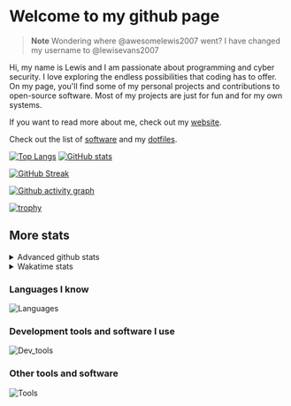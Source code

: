 # Welcome to my github page

> **Note**
> Wondering where @awesomelewis2007 went? I have changed my username to @lewisevans2007

Hi, my name is Lewis and I am passionate about programming and cyber security. I love exploring the endless possibilities that coding has to offer. On my page, you'll find some of my personal projects and contributions to open-source software. Most of my projects are just for fun and for my own systems.

If you want to read more about me, check out my [website](https://lewisevans2007.github.io/).

Check out the list of [software](https://github.com/lewisevans2007/lewisevans2007/blob/master/software.md) and my [dotfiles](https://github.com/lewisevans2007/dotfiles).

[![Top Langs](https://github-readme-stats.vercel.app/api/top-langs/?username=lewisevans2007&hide=html,css,jupyter%20notebook&langs_count=10&layout=donut&theme=transparent&exclude_repo=GPT-code-repository,Obsidian_vault)](https://github.com/anuraghazra/github-readme-stats) 
[![GitHub stats](https://github-readme-stats.vercel.app/api?username=lewisevans2007&show_icons=true&theme=transparent)](https://github.com/anuraghazra/github-readme-stats)

[![GitHub Streak](https://streak-stats.demolab.com?user=lewisevans2007&theme=transparent)](https://git.io/streak-stats)

[![Github activity graph](https://github-readme-activity-graph.vercel.app/graph?username=lewisevans2007&theme=github-compact&area=true)](https://github.com/ashutosh00710/github-readme-activity-graph)

[![trophy](https://github-profile-trophy.vercel.app/?username=lewisevans2007&theme=darkhub)](https://github.com/ryo-ma/github-profile-trophy)

## More stats
<details close>
<summary>Advanced github stats</summary>
<br>
  
![Metrics](https://raw.githubusercontent.com/lewisevans2007/lewisevans2007/master/github-metrics.svg)
  
</details>

<details close>
<summary>Wakatime stats</summary>
<br>

<!--START_SECTION:waka-->

```txt
C             1 hr 10 mins    ██████████████░░░░░░░░░░░   55.71 %
Python        19 mins         ███▓░░░░░░░░░░░░░░░░░░░░░   15.28 %
Makefile      8 mins          █▓░░░░░░░░░░░░░░░░░░░░░░░   06.43 %
Bash          7 mins          █▓░░░░░░░░░░░░░░░░░░░░░░░   06.19 %
Markdown      6 mins          █▒░░░░░░░░░░░░░░░░░░░░░░░   04.82 %
Assembly      6 mins          █▒░░░░░░░░░░░░░░░░░░░░░░░   04.81 %
Objective-C   3 mins          ▓░░░░░░░░░░░░░░░░░░░░░░░░   03.01 %
C++           3 mins          ▓░░░░░░░░░░░░░░░░░░░░░░░░   02.41 %
Other         1 min           ▒░░░░░░░░░░░░░░░░░░░░░░░░   01.22 %
JSON          0 secs          ░░░░░░░░░░░░░░░░░░░░░░░░░   00.12 %
Git Config    0 secs          ░░░░░░░░░░░░░░░░░░░░░░░░░   00.01 %
```

<!--END_SECTION:waka-->
</details>

### Languages I know
![Languages](https://skillicons.dev/icons?i=python,cpp,cs,c,javascript,nodejs,dotnet,bash,css,html,rust)
### Development tools and software I use
![Dev_tools](https://skillicons.dev/icons?i=git,docker,github,googlecloud,vscode,visualstudio,raspberrypi,linux,powershell,replit)
### Other tools and software
![Tools](https://skillicons.dev/icons?i=blender,ps,pr,ai,xd,figma)
